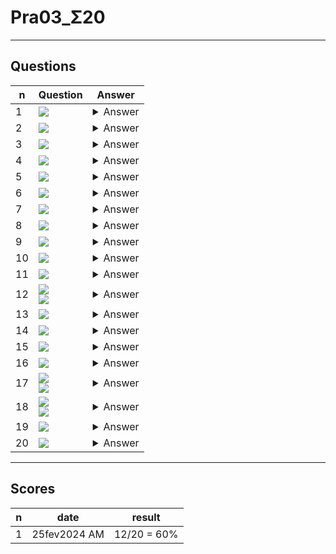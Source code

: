 # Pra03_Σ20

---

## Questions
|n|Question|Answer|
|-|--------|------|
|1|<img src="https://i.imgur.com/uUPMCem.png">|<details><summary>Answer</summary><img src="https://i.imgur.com/Oo7vZRB.png"></details>|
|2|<img src="https://i.imgur.com/wtdphHY.png">|<details><summary>Answer</summary><img src="https://i.imgur.com/MFnOeyx.png"></details>|
|3|<img src="https://i.imgur.com/oG0oXwc.png">|<details><summary>Answer</summary><img src="https://i.imgur.com/ytCHONr.png"></details>|
|4|<img src="https://i.imgur.com/IllgrLB.png">|<details><summary>Answer</summary><img src="https://i.imgur.com/jD1htXp.png"></details>|
|5|<img src="https://i.imgur.com/yQuQmkD.png">|<details><summary>Answer</summary><img src="https://i.imgur.com/9smDVN2.png"></details>|
|6|<img src="https://i.imgur.com/h5LYkNQ.png">|<details><summary>Answer</summary><img src="https://i.imgur.com/0Fs6Qp0.png"></details>|
|7|<img src="https://i.imgur.com/2miMX5H.png">|<details><summary>Answer</summary><img src="https://i.imgur.com/7VINaN6.png"></details>|
|8|<img src="https://i.imgur.com/7AV5dut.png">|<details><summary>Answer</summary><img src="https://i.imgur.com/jxPrvQi.png"></details>|
|9|<img src="https://i.imgur.com/ZwkabV8.png">|<details><summary>Answer</summary><img src="https://i.imgur.com/vSywTPg.png"></details>|
|10|<img src="https://i.imgur.com/ze1dA8o.png">|<details><summary>Answer</summary><img src="https://i.imgur.com/RbBL9mc.png"></details>|
|11|<img src="https://i.imgur.com/Qk7OrLS.png">|<details><summary>Answer</summary><img src="https://i.imgur.com/pTwc1vJ.png"></details>|
|12|<img src="https://i.imgur.com/nsPIglt.png"><br/><img src="https://i.imgur.com/jsD7hxR.png">|<details><summary>Answer</summary><img src="https://i.imgur.com/zPEq32M.png"></details>|
|13|<img src="https://i.imgur.com/w9SNT8R.png">|<details><summary>Answer</summary><img src="https://i.imgur.com/nwoUT4p.png"></details>|
|14|<img src="https://i.imgur.com/mlmG9RS.png">|<details><summary>Answer</summary><img src="https://i.imgur.com/WZEoFDk.png"></details>|
|15|<img src="https://i.imgur.com/WOMNykl.png">|<details><summary>Answer</summary><img src="https://i.imgur.com/XrjIrAw.png"></details>|
|16|<img src="https://i.imgur.com/Fgwy7XP.png">|<details><summary>Answer</summary><img src="https://i.imgur.com/EDOXOa9.png"></details>|
|17|<img src="https://i.imgur.com/UbX12uX.png"><br/><img src="https://i.imgur.com/3bWX6w6.png">|<details><summary>Answer</summary><img src="https://i.imgur.com/ps29sTs.png"></details>|
|18|<img src="https://i.imgur.com/1Hx5VW9.png"><br/><img src="https://i.imgur.com/6xd9meS.png">|<details><summary>Answer</summary><img src="https://i.imgur.com/SSaVNMX.png"></details>|
|19|<img src="https://i.imgur.com/292PEgp.png">|<details><summary>Answer</summary><img src="https://i.imgur.com/usDkzpZ.png"></details>|
|20|<img src="https://i.imgur.com/qfUUsNg.png">|<details><summary>Answer</summary><img src="https://i.imgur.com/MXhLtGq.png"></details>|

---

## Scores
|n|date|result|
|-|----|------|
|1|25fev2024 AM|12/20 = 60%|
